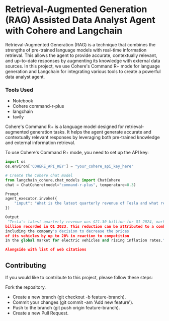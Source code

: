 # Retrieval-Augmented Generation (RAG) Assisted Data Analyst Agent with Cohere and Langchain

Retrieval-Augmented Generation (RAG) is a technique that combines the strengths of pre-trained language models with real-time information retrieval. This allows the agent to provide accurate, contextually relevant, and up-to-date responses by augmenting its knowledge with external data sources. In this project, we use Cohere's Command R+ mode for language generation and Langchain for integrating various tools to create a powerful data analyst agent.

### Tools Used

- Notebook
- Cohere command-r-plus
- langchain
- tavily

Cohere's Command R+ is a language model designed for retrieval-augmented generation tasks. It helps the agent generate accurate and contextually relevant responses by leveraging both pre-trained knowledge and external information retrieval.

To use Cohere's Command R+ mode, you need to set up the API key:

```python
import os
os.environ['COHERE_API_KEY'] = "your_cohere_api_key_here"

# Create the Cohere chat model
from langchain_cohere.chat_models import ChatCohere
chat = ChatCohere(model="command-r-plus", temperature=0.3)
```


```python
Prompt
agent_executor.invoke({
    "input": "What is the latest quarterly revenue of Tesla and what recent events have influenced it?"
})

Output 
 "Tesla's latest quarterly revenue was $21.30 billion for Q1 2024, marking a decrease from the $23.33
billion recorded in Q1 2023. This reduction can be attributed to a combination of factors,
including the company's decision to decrease the prices
of its vehicles by up to 20% in reaction to competition
In the global market for electric vehicles and rising inflation rates.",

Alongside with list of web citations
```

## Contributing
If you would like to contribute to this project, please follow these steps:

Fork the repository.
- Create a new branch (git checkout -b feature-branch).
- Commit your changes (git commit -am 'Add new feature').
- Push to the branch (git push origin feature-branch).
- Create a new Pull Request.

